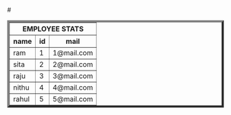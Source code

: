 #<html>
<head> <title>to create a table</title></head>
<body>

<table border="5px">
<tr>
<th colspan="3">EMPLOYEE STATS</th>
</tr>
<tr>
<th>name</th>
<th>id</th>
<th>mail</th>
</tr>


<tr>
<td>ram</td>
<td>1</td>
<td>1@mail.com</td>
</tr>
<tr>
<td>sita</td>
<td>2</td>
<td>2@mail.com</td>
</tr>
<tr>
<td>raju</td>
<td>3</td>
<td>3@mail.com</td>
</tr>
<tr>
<td>nithu</td>
<td>4</td>
<td>4@mail.com</td>
</tr>
<tr>
<td>rahul</td>
<td>5</td>
<td>5@mail.com</td>
</tr>
</table>

</body>
</html>
